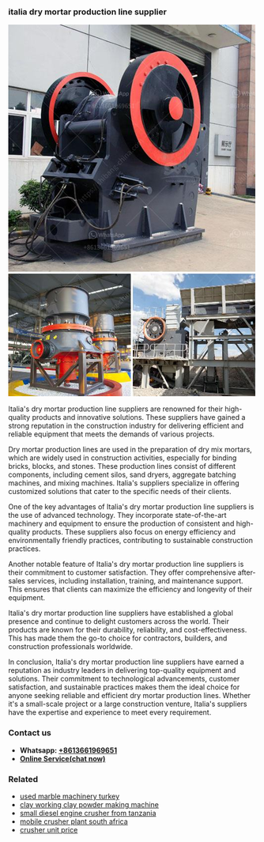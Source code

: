 <h3>italia dry mortar production line supplier</h3><img src='1702950083.jpg' alt=''><p>Italia's dry mortar production line suppliers are renowned for their high-quality products and innovative solutions. These suppliers have gained a strong reputation in the construction industry for delivering efficient and reliable equipment that meets the demands of various projects.</p><p>Dry mortar production lines are used in the preparation of dry mix mortars, which are widely used in construction activities, especially for binding bricks, blocks, and stones. These production lines consist of different components, including cement silos, sand dryers, aggregate batching machines, and mixing machines. Italia's suppliers specialize in offering customized solutions that cater to the specific needs of their clients.</p><p>One of the key advantages of Italia's dry mortar production line suppliers is the use of advanced technology. They incorporate state-of-the-art machinery and equipment to ensure the production of consistent and high-quality products. These suppliers also focus on energy efficiency and environmentally friendly practices, contributing to sustainable construction practices.</p><p>Another notable feature of Italia's dry mortar production line suppliers is their commitment to customer satisfaction. They offer comprehensive after-sales services, including installation, training, and maintenance support. This ensures that clients can maximize the efficiency and longevity of their equipment.</p><p>Italia's dry mortar production line suppliers have established a global presence and continue to delight customers across the world. Their products are known for their durability, reliability, and cost-effectiveness. This has made them the go-to choice for contractors, builders, and construction professionals worldwide.</p><p>In conclusion, Italia's dry mortar production line suppliers have earned a reputation as industry leaders in delivering top-quality equipment and solutions. Their commitment to technological advancements, customer satisfaction, and sustainable practices makes them the ideal choice for anyone seeking reliable and efficient dry mortar production lines. Whether it's a small-scale project or a large construction venture, Italia's suppliers have the expertise and experience to meet every requirement.</p><h3>Contact us</h3><ul><li><strong>Whatsapp:&nbsp;<a href="https://wa.me/8613661969651">+8613661969651</a></strong></li><li><a href="https://swt.shibang-china.com/?git&amp;zhl&amp;italia dry mortar production line supplier"><strong>Online Service(chat now)</strong></a></li></ul><h3>Related</h3><ul><li><a href='used marble machinery turkey.md'>used marble machinery turkey</a></li><li><a href='clay working clay powder making machine.md'>clay working clay powder making machine</a></li><li><a href='small diesel engine crusher from tanzania.md'>small diesel engine crusher from tanzania</a></li><li><a href='mobile crusher plant south africa.md'>mobile crusher plant south africa</a></li><li><a href='crusher unit price.md'>crusher unit price</a></li></ul>